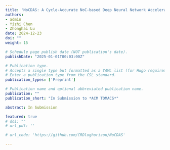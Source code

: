 ```yaml
---
title: 'NoCDAS: A Cycle-Accurate NoC-based Deep Neural Network Accelerator Simulator'
authors:
- admin
- Yizhi Chen
- Zhonghai Lu
date: 2024-12-23
doi: ""
weight: 15

# Schedule page publish date (NOT publication's date).
publishDate: "2025-01-01T00:03:00Z"

# Publication type.
# Accepts a single type but formatted as a YAML list (for Hugo requirements).
# Enter a publication type from the CSL standard.
publication_types: ['Preprint']

# Publication name and optional abbreviated publication name.
publication: ""
publication_short: "In Submission to *ACM TOMACS*"

abstract: In Submission

featured: true
# doi: ""
# url_pdf: ''

# url_code: 'https://github.com/CRDloghorizon/NoCDAS'

---
```

